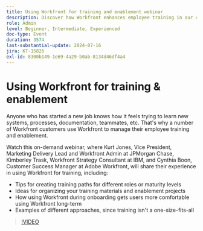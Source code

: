 ```yaml
---
title: Using Workfront for training and enablement webinar
description: Discover how Workfront enhances employee training in our on-demand webinar. Gain insights from JPMorgan Chase, IBM, and Adobe Workfront experts on creating tailored paths, organizing materials, and leveraging Workfront for effective onboarding and long-term adoption.
role: Admin
level: Beginner, Intermediate, Experienced
doc-type: Event
duration: 3574
last-substantial-update: 2024-07-16
jira: KT-15826
exl-id: 8300b149-1e69-4a29-b0ab-8134d46df4a4
---
```

# Using Workfront for training & enablement

Anyone who has started a new job knows how it feels trying to learn new systems, processes, documentation, teammates, etc. That's why a number of Workfront customers use Workfront to manage their employee training and enablement.  

Watch this on-demand webinar, where Kurt Jones, Vice President, Marketing Delivery Lead and Workfront Admin at JPMorgan Chase, Kimberley Trask, Workfront Strategy Consultant at IBM, and Cynthia Boon, Customer Success Manager at Adobe Workfront, will share their experience in using Workfront for training, including: 

* Tips for creating training paths for different roles or maturity levels
* Ideas for organizing your training materials and enablement projects
* How using Workfront during onboarding gets users more comfortable using Workfront long-term
* Examples of different approaches, since training isn't a one-size-fits-all

>[!VIDEO](https://video.tv.adobe.com/v/3431020/?learn=on)
